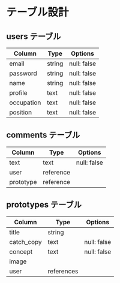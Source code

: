 # テーブル設計

## users テーブル

| Column   | Type   | Options     |
| -------- | ------ | ----------- |
| email    | string | null: false |
| password | string | null: false |
| name     | string | null: false |
| profile  | text   | null: false |
| occupation | text | null: false |
| position | text | null: false |

## comments テーブル

| Column | Type   | Options     |
| ------ | ------ | ----------- |
| text   | text | null: false |
| user    | reference |      |
| prototype | reference |      |


## prototypes テーブル

| Column  | Type       | Options                        |
| ------- | ---------- | ------------------------------ |
| title | string     |                                |
| catch_copy | text | null: false |
| concept | text | null: false |
| image |     |              |
| user    | references |     |
